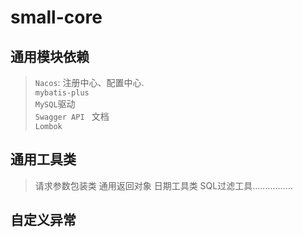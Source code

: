 # small-core
## 通用模块依赖
> `Nacos`: 注册中心、配置中心. <br/>
> `mybatis-plus` <br/>
> `MySQL`驱动 <br/>
> `Swagger API ` 文档 <br/>
> `Lombok`


## 通用工具类
> 请求参数包装类
> 通用返回对象
> 日期工具类
> SQL过滤工具................


## 自定义异常
